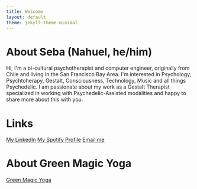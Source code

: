 ```yaml
---
title: Welcome
layout: default
theme: jekyll-theme-minimal
---
```

# About Seba (Nahuel, he/him)
Hi, I'm a bi-cultural psychotherapist and computer engineer, originally from Chile and living in the San Francisco Bay Area. I'm interested in Psychology, Psychtoherapy, Gestalt, Consciousness, Technology, Music and all things Psychedelic. I am passionate about my work as a Gestalt Therapist specialized in working with Psychedelic-Assisted modalities and happy to share more about this with you.

# Links

[My LinkedIn](https://www.linkedin.com/in/sebastianbeca/)
[My Spotify Profile](https://open.spotify.com/user/12127882251?si=3a2a00a0ac414d8c)
[Email me](mailto:sebastian.beca@gmail.com)

# About Green Magic Yoga

[Green Magic Yoga](https://www.greenmagicyoga.com/)
